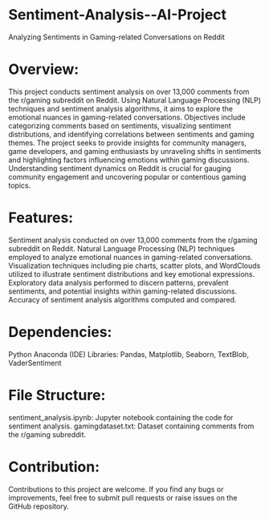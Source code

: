 # Sentiment-Analysis--AI-Project
Analyzing Sentiments in Gaming-related Conversations on Reddit

# Overview:
This project conducts sentiment analysis on over 13,000 comments from the r/gaming subreddit on Reddit. Using Natural Language Processing (NLP) techniques and sentiment analysis algorithms, it aims to explore the emotional nuances in gaming-related conversations. Objectives include categorizing comments based on sentiments, visualizing sentiment distributions, and identifying correlations between sentiments and gaming themes. The project seeks to provide insights for community managers, game developers, and gaming enthusiasts by unraveling shifts in sentiments and highlighting factors influencing emotions within gaming discussions. Understanding sentiment dynamics on Reddit is crucial for gauging community engagement and uncovering popular or contentious gaming topics.

# Features:
Sentiment analysis conducted on over 13,000 comments from the r/gaming subreddit on Reddit.
Natural Language Processing (NLP) techniques employed to analyze emotional nuances in gaming-related conversations.
Visualization techniques including pie charts, scatter plots, and WordClouds utilized to illustrate sentiment distributions and key emotional expressions.
Exploratory data analysis performed to discern patterns, prevalent sentiments, and potential insights within gaming-related discussions.
Accuracy of sentiment analysis algorithms computed and compared.

# Dependencies:
Python
Anaconda (IDE)
Libraries: Pandas, Matplotlib, Seaborn, TextBlob, VaderSentiment

# File Structure:
sentiment_analysis.ipynb: Jupyter notebook containing the code for sentiment analysis.
gamingdataset.txt: Dataset containing comments from the r/gaming subreddit.

# Contribution:
Contributions to this project are welcome. If you find any bugs or improvements, feel free to submit pull requests or raise issues on the GitHub repository. 

